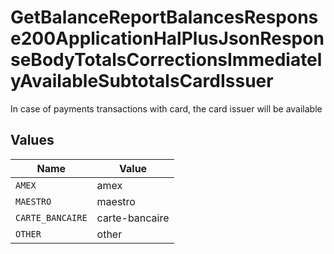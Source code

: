 # GetBalanceReportBalancesResponse200ApplicationHalPlusJsonResponseBodyTotalsCorrectionsImmediatelyAvailableSubtotalsCardIssuer

In case of payments transactions with card, the card issuer will be available


## Values

| Name             | Value            |
| ---------------- | ---------------- |
| `AMEX`           | amex             |
| `MAESTRO`        | maestro          |
| `CARTE_BANCAIRE` | carte-bancaire   |
| `OTHER`          | other            |